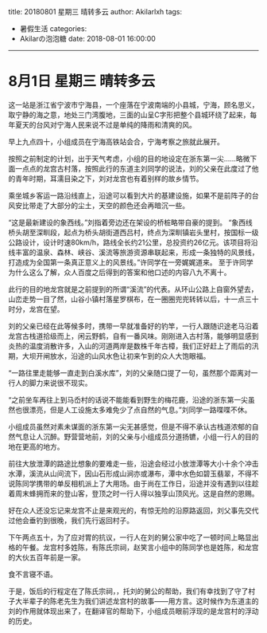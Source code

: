 title: 20180801 星期三 晴转多云
author: Akilarlxh
tags:
  - 暑假生活
categories:
  - Akilarの泡泡糖
date: 2018-08-01 16:00:00
---
# 8月1日 星期三 晴转多云

这一站是浙江省宁波市宁海县，一个座落在宁波南端的小县城，宁海，顾名思义，取宁静的海之意，地处三门湾腹地，三面的山呈C字形把整个县城环绕了起来，每年夏天的台风对宁海人民来说不过是单纯的降雨和清爽的风。

早上九点四十，小组成员在宁海高铁站会合，宁海考察之旅就此展开。

按照之前制定的计划，出于天气考虑，小组的目的地设定在浙东第一尖……略微下面一点点的龙宫古村落，按照此行的东道主刘同学的说法，刘的父亲在此度过了他的青年时期，耳濡目染之下，刘对龙宫也有着别样的故乡情节。

乘坐城乡客运一路沿线直上，沿途可以看到大片的基建设施，如果不是前阵子的台风安比带走了大部分的尘土，天空的颜色还会再暗沉一些。

“这是最新建设的象西线。”刘指着旁边还在架设的桥桩略带自豪的提到。
“象西线桥头胡至深甽段，起点为桥头胡街道西吕村，终点为深甽镇岩头里村，按国标一级公路设计，设计时速80km/h，路线全长约21公里，总投资约26亿元。该项目将沿线丰富的温泉、森林、峡谷、溪流等旅游资源串联起来，形成一条独特的风景线，打造成为全国第一条真正意义上的风景线。”许同学在一旁娓娓道来。
至于许同学为什么这么了解，众人百度之后得到的答案和他口述的内容八九不离十。

此行的目的地龙宫就是之前提到的所谓“溪流”的代表。从环山公路上自窗外望去，山峦走势一目了然，山谷小镇村落星罗棋布，在一圈圈兜兜转转以后，十一点三十时分，龙宫在望。

刘的父亲已经在此等候多时，携带一早就准备好的钓竿，一行人跟随识途老马沿着龙宫古栈道拾级而上，闲云野鹤，自有一番风味。刚刚进入古村落，能够明显感到炎热的温度消散许多，入山的河道两岸是数株千年古樟，我们正好赶上了雨后的汛期，大坝开闸放水，沿途的山风水色让初来乍到的众人大饱眼福。

“一路往里走能够一直走到白溪水库”，刘的父亲随口提了一句，虽然那个距离对一行人的脚力来说很不现实。

“之前坐车再往上到马岙村的话说不能能看到野生的梅花鹿，沿途的浙东第一尖虽然也很漂亮，但是人工设施太多难免少了点自然的气息。”刘同学一路喋喋不休。

小组成员虽然对素未谋面的浙东第一尖无甚感觉，但是不得不承认古栈道浓郁的自然气息让人沉醉。野营营地前，刘的父亲与小组成员分道扬镳，小组一行人的目的地在更高的地方。

前往大放泄潭的路途比想象的要难走一些，沿途会经过小放泄潭等大小十余个冲击水潭，溪流从山间流下，因山石形成山涧亦或瀑布，潭中水色如碧玉翡翠，不得不说陈同学携带的单反相机派上了大用场。由于尚在工作日，沿途并没有遇到以往趁着周末蜂拥而来的登山客，登顶之时一行人得以独享山顶风光。这是自然的恩赐。

好在众人还没忘记来龙宫不止是来观光的，有惊无险的沿原路返回，刘父事先交代过他会垂钓到很晚，我们先行返回村子。

下午两点五十，为了应对胃的抗议，一行人在刘的舅公家中吃了一顿时间上略显出格的午餐。龙宫村多姓陈，有陈氏宗祠，赵笑言小组中的陈同学也是姓陈，和龙宫的大伙五百年前是一家。

食不言寝不语。

于是，饭后的行程定在了陈氏宗祠，，托刘的舅公的帮助，我们有幸找到了守了村子大半辈子的陈老先生为我们讲述龙宫村的故事——用方言。这时候作为东道主的刘的作用就体现出来了，在翻译官的帮助下，小组成员眼前浮现的是龙宫村的浮动的历史。

